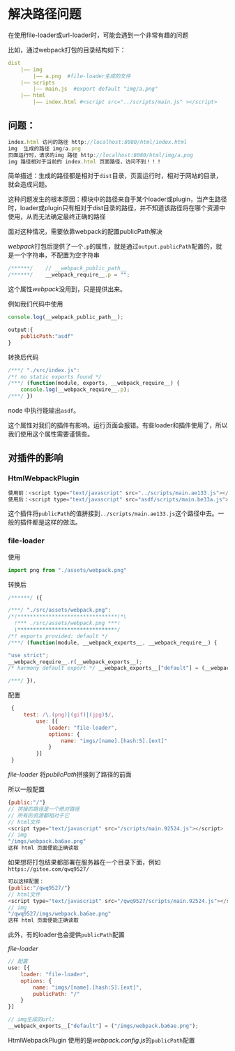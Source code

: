 # 解决路径问题

在使用file-loader或url-loader时，可能会遇到一个非常有趣的问题

比如，通过webpack打包的目录结构如下：

```yaml
dist
    |—— img
        |—— a.png  #file-loader生成的文件
    |—— scripts
        |—— main.js  #export default "img/a.png"
    |—— html
        |—— index.html #<script src="../scripts/main.js" ></script>
```

## 问题：

```js
index.html 访问的路径 http://localhost:8080/html/index.html
img  生成的路径 img/a.png
页面运行时，请求的img 路径 http://localhost:8080/html/img/a.png
img 路径相对于当前的 index.html 页面路径，访问不到！！！
```

简单描述：生成的路径都是相对于`dist`目录，页面运行时，相对于网站的目录，就会造成问题。

这种问题发生的根本原因：模块中的路径来自于某个loader或plugin，当产生路径时，loader或plugin只有相对于dist目录的路径，并不知道该路径将在哪个资源中使用，从而无法确定最终正确的路径

面对这种情况，需要依靠webpack的配置publicPath解决

*webpack*打包后提供了一个`.p`的属性，就是通过`output.publicPath`配置的，就是一个字符串，不配置为空字符串

```js
/******/ 	// __webpack_public_path__
/******/ 	__webpack_require__.p = "";
```

这个属性*webpack*没用到，只是提供出来。

例如我们代码中使用

```js
console.log(__webpack_public_path__);
```

```js
output:{
    publicPath:"asdf"
}
```

转换后代码

```js
/***/ "./src/index.js":
/*! no static exports found */
/***/ (function(module, exports, __webpack_require__) {
	console.log(__webpack_require__.p);
/***/ })
```

node 中执行能输出`asdf`。

这个属性对我们的插件有影响。运行页面会报错。有些loader和插件使用了，所以我们使用这个属性需要谨慎些。

## 对插件的影响

### HtmlWebpackPlugin

```js
使用前：<script type="text/javascript" src="../scripts/main.ae133.js"></script>
使用后：<script type="text/javascript" src="asdf/scripts/main.be33a.js"></script>
```

这个插件将`publicPath`的值拼接到`../scripts/main.ae133.js`这个路径中去。一般的插件都是这样的做法。

### file-loader

使用

```js
import png from "./assets/webpack.png"
```

转换后

```js
/******/ ({

/***/ "./src/assets/webpack.png":
/*!********************************!*\
  !*** ./src/assets/webpack.png ***!
  \********************************/
/*! exports provided: default */
/***/ (function(module, __webpack_exports__, __webpack_require__) {

"use strict";
__webpack_require__.r(__webpack_exports__);
/* harmony default export */ __webpack_exports__["default"] = (__webpack_require__.p + "imgs/webpack.ba6ae.png");

/***/ }),
```

配置

```js
 {
     test: /\.(png)|(gif)|(jpg)$/,
         use: [{
             loader: "file-loader",
             options: {
                 name: "imgs/[name].[hash:5].[ext]"
             }
         }]
 }
```

*file-loader* 将*publicPath*拼接到了路径的前面

所以一般配置

```js
{public:"/"}
// 拼接的路径是一个绝对路径
// 所有的资源都相对于它
// html文件
<script type="text/javascript" src="/scripts/main.92524.js"></script>
// img
"/imgs/webpack.ba6ae.png"
这样 html 页面便能正确读取
```

如果想将打包结果都部署在服务器在一个目录下面，例如`https://gitee.com/qwq9527/`

```js
可以这样配置：
{public:"/qwq9527/"}
// html文件
<script type="text/javascript" src="/qwq9527/scripts/main.92524.js"></script>
// img
"/qwq9527/imgs/webpack.ba6ae.png"
这样 html 页面便能正确读取
```

此外，有的loader也会提供`publicPath`配置

*file-loader*

```js
// 配置
use: [{
    loader: "file-loader",
    options: {
        name: "imgs/[name].[hash:5].[ext]",
        publicPath: "/"
    }
}]

// img生成的url:
__webpack_exports__["default"] = ("/imgs/webpack.ba6ae.png");
```

HtmlWebpackPlugin 使用的是*webpack.config.js*的`publicPath`配置
